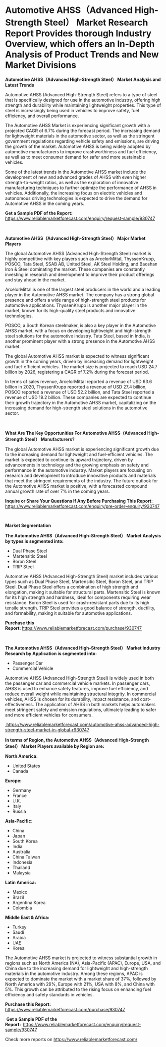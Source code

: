 <p><h1>Automotive AHSS（Advanced High-Strength Steel） Market Research Report Provides thorough Industry Overview, which offers an In-Depth Analysis of Product Trends and New Market Divisions</h1></p><p><strong>Automotive AHSS（Advanced High-Strength Steel） Market Analysis and Latest Trends</strong></p>
<p><p>Automotive AHSS (Advanced High-Strength Steel) refers to a type of steel that is specifically designed for use in the automotive industry, offering high strength and durability while maintaining lightweight properties. This type of steel is increasingly being used in vehicles to improve safety, fuel efficiency, and overall performance.</p><p>The Automotive AHSS Market is experiencing significant growth with a projected CAGR of 6.7% during the forecast period. The increasing demand for lightweight materials in the automotive sector, as well as the stringent government regulations regarding vehicle safety and emissions, are driving the growth of the market. Automotive AHSS is being widely adopted by automotive manufacturers to improve crashworthiness and fuel efficiency, as well as to meet consumer demand for safer and more sustainable vehicles.</p><p>Some of the latest trends in the Automotive AHSS market include the development of new and advanced grades of AHSS with even higher strength-to-weight ratios, as well as the exploration of innovative manufacturing techniques to further optimize the performance of AHSS in vehicles. Additionally, the increasing focus on electric vehicles and autonomous driving technologies is expected to drive the demand for Automotive AHSS in the coming years.</p></p>
<p><strong>Get a Sample PDF of the Report:&nbsp;</strong> <a href="https://www.reliablemarketforecast.com/enquiry/request-sample/930747">https://www.reliablemarketforecast.com/enquiry/request-sample/930747</a></p>
<p>&nbsp;</p>
<p><strong>Automotive AHSS（Advanced High-Strength Steel） Major Market Players</strong></p>
<p><p>The global Automotive AHSS (Advanced High-Strength Steel) market is highly competitive with key players such as ArcelorMittal, ThyssenKrupp, POSCO, Tata Steel, SSAB AB, United Steel, AK Steel Holding, and Baoshan Iron & Steel dominating the market. These companies are constantly investing in research and development to improve their product offerings and stay ahead in the market.</p><p>ArcelorMittal is one of the largest steel producers in the world and a leading player in the Automotive AHSS market. The company has a strong global presence and offers a wide range of high-strength steel products for automotive applications. ThyssenKrupp is another major player in the market, known for its high-quality steel products and innovative technologies.</p><p>POSCO, a South Korean steelmaker, is also a key player in the Automotive AHSS market, with a focus on developing lightweight and high-strength steel solutions for the automotive industry. Tata Steel, based in India, is another prominent player with a strong presence in the Automotive AHSS market.</p><p>The global Automotive AHSS market is expected to witness significant growth in the coming years, driven by increasing demand for lightweight and fuel-efficient vehicles. The market size is projected to reach USD 24.7 billion by 2026, registering a CAGR of 7.2% during the forecast period.</p><p>In terms of sales revenue, ArcelorMittal reported a revenue of USD 63.6 billion in 2020, ThyssenKrupp reported a revenue of USD 27.4 billion, POSCO reported a revenue of USD 52.2 billion, and Tata Steel reported a revenue of USD 19.2 billion. These companies are expected to continue their growth trajectory in the Automotive AHSS market, capitalizing on the increasing demand for high-strength steel solutions in the automotive sector.</p></p>
<p>&nbsp;</p>
<p><strong>What Are The Key Opportunities For Automotive AHSS（Advanced High-Strength Steel） Manufacturers?</strong></p>
<p><p>The global Automotive AHSS market is experiencing significant growth due to the increasing demand for lightweight and fuel-efficient vehicles. The market is expected to continue its upward trajectory, driven by advancements in technology and the growing emphasis on safety and performance in the automotive industry. Market players are focusing on research and development to introduce innovative products and materials that meet the stringent requirements of the industry. The future outlook for the Automotive AHSS market is positive, with a forecasted compound annual growth rate of over 7% in the coming years.</p></p>
<p><strong>Inquire or Share Your Questions If Any Before Purchasing This Report:</strong> <a href="https://www.reliablemarketforecast.com/enquiry/pre-order-enquiry/930747">https://www.reliablemarketforecast.com/enquiry/pre-order-enquiry/930747</a></p>
<p>&nbsp;</p>
<p><strong>Market Segmentation</strong></p>
<p><strong>The Automotive AHSS（Advanced High-Strength Steel） Market Analysis by types is segmented into:</strong></p>
<p><ul><li>Dual Phase Steel</li><li>Martensitic Steel</li><li>Boron Steel</li><li>TRIP Steel</li></ul></p>
<p><p>Automotive AHSS (Advanced High-Strength Steel) market includes various types such as Dual Phase Steel, Martensitic Steel, Boron Steel, and TRIP Steel. Dual Phase Steel offers a combination of high strength and elongation, making it suitable for structural parts. Martensitic Steel is known for its high strength and hardness, ideal for components requiring wear resistance. Boron Steel is used for crash-resistant parts due to its high tensile strength. TRIP Steel provides a good balance of strength, ductility, and formability, making it suitable for automotive applications.</p></p>
<p><strong>Purchase this Report:&nbsp;</strong><a href="https://www.reliablemarketforecast.com/purchase/930747">https://www.reliablemarketforecast.com/purchase/930747</a></p>
<p>&nbsp;</p>
<p><strong>The Automotive AHSS（Advanced High-Strength Steel） Market Industry Research by Application is segmented into:</strong></p>
<p><ul><li>Passenger Car</li><li>Commercial Vehicle</li></ul></p>
<p><p>Automotive AHSS (Advanced High-Strength Steel) is widely used in both the passenger car and commercial vehicle markets. In passenger cars, AHSS is used to enhance safety features, improve fuel efficiency, and reduce overall weight while maintaining structural integrity. In commercial vehicles, AHSS is chosen for its durability, impact resistance, and cost-effectiveness. The application of AHSS in both markets helps automakers meet stringent safety and emission regulations, ultimately leading to safer and more efficient vehicles for consumers.</p></p>
<p><a href="https://www.reliablemarketforecast.com/automotive-ahss-advanced-high-strength-steel-market-in-global-r930747">&nbsp;https://www.reliablemarketforecast.com/automotive-ahss-advanced-high-strength-steel-market-in-global-r930747</a></p>
<p><strong>In terms of Region, the Automotive AHSS（Advanced High-Strength Steel） Market Players available by Region are:</strong></p>
<p>
    <p> <strong> North America: </strong>
        <ul>
            <li>United States</li>
            <li>Canada</li>
        </ul>
        </p> 
    <p> <strong> Europe: </strong>
        <ul>
            <li>Germany</li>
            <li>France</li>
            <li>U.K.</li>
            <li>Italy</li>
            <li>Russia</li>
        </ul>
        </p> 
    <p> <strong> Asia-Pacific: </strong>
        <ul>
            <li>China</li>
            <li>Japan</li>
            <li>South Korea</li>
            <li>India</li>
            <li>Australia</li>
            <li>China Taiwan</li>
            <li>Indonesia</li>
            <li>Thailand</li>
            <li>Malaysia</li>
        </ul>
        </p> 
    <p> <strong> Latin America: </strong>
        <ul>
            <li>Mexico</li>
            <li>Brazil</li>
            <li>Argentina Korea</li>
            <li>Colombia</li>
        </ul>
        </p> 
    <p> <strong> Middle East & Africa: </strong>
        <ul>
            <li>Turkey</li>
            <li>Saudi</li>
            <li>Arabia</li>
            <li>UAE</li>
            <li>Korea</li>
        </ul>
    </p>
    </p>
<p><p>The Automotive AHSS market is projected to witness substantial growth in regions such as North America (NA), Asia-Pacific (APAC), Europe, USA, and China due to the increasing demand for lightweight and high-strength materials in the automotive industry. Among these regions, APAC is expected to dominate the market with a market share of 37%, followed by North America with 29%, Europe with 21%, USA with 8%, and China with 5%. This growth can be attributed to the rising focus on enhancing fuel efficiency and safety standards in vehicles.</p></p>
<p><strong>Purchase this Report: </strong><a href="https://www.reliablemarketforecast.com/purchase/930747">https://www.reliablemarketforecast.com/purchase/930747</a></p>
<p>&nbsp;<strong>Get a Sample PDF of the Report:&nbsp;&nbsp;</strong><a href="https://www.reliablemarketforecast.com/enquiry/request-sample/930747">https://www.reliablemarketforecast.com/enquiry/request-sample/930747</a></p>
<p><strong></strong></p>
<p>Check more reports on <a href="https://www.reliablemarketforecast.com/">https://www.reliablemarketforecast.com/</a></p>